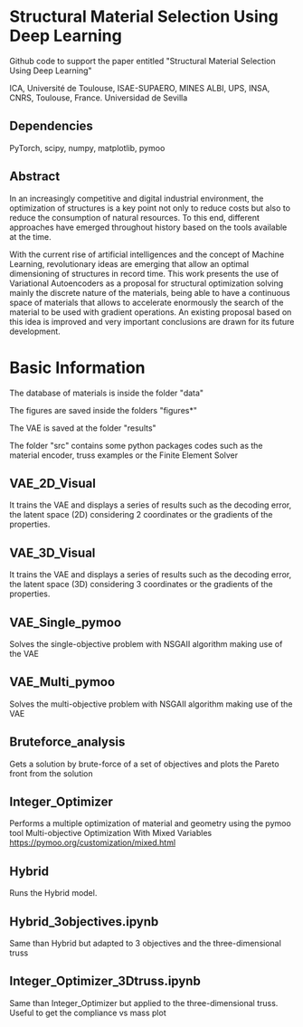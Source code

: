 # Structural Material Selection Using Deep Learning
Github code to support the paper entitled "Structural Material Selection Using Deep Learning"


ICA, Université de Toulouse, ISAE-SUPAERO, MINES ALBI, UPS, INSA, CNRS, Toulouse, France.
Universidad de Sevilla

## Dependencies

PyTorch, scipy, numpy, matplotlib, pymoo


## Abstract

In an increasingly competitive and digital industrial environment, the optimization of structures
is a key point not only to reduce costs but also to reduce the consumption of natural resources.
To this end, different approaches have emerged throughout history based on the tools available
at the time.

With the current rise of artificial intelligences and the concept of Machine Learning,
revolutionary ideas are emerging that allow an optimal dimensioning of structures in record time.
This work presents the use of Variational Autoencoders as a proposal for structural optimization
solving mainly the discrete nature of the materials, being able to have a continuous space of
materials that allows to accelerate enormously the search of the material to be used with gradient
operations. An existing proposal based on this idea is improved and very important conclusions are
drawn for its future development.




# Basic Information

The database of materials is inside the folder "data"

The figures are saved inside the folders "figures*"

The VAE is saved at the folder "results"

The folder "src" contains some python packages codes such as the material encoder, truss examples or the Finite Element Solver


## VAE_2D_Visual
It trains the VAE and displays a series of results such as the decoding error, the latent space (2D) considering 2 coordinates or the gradients of the properties.

## VAE_3D_Visual
It trains the VAE and displays a series of results such as the decoding error, the latent space (3D) considering 3 coordinates or the gradients of the properties.

## VAE_Single_pymoo
Solves the single-objective problem with NSGAII algorithm making use of the VAE

## VAE_Multi_pymoo
Solves the multi-objective problem with NSGAII algorithm making use of the VAE

## Bruteforce_analysis
Gets a solution by brute-force of a set of objectives and plots the Pareto front from the solution

## Integer_Optimizer
Performs a multiple optimization of material and geometry using the pymoo tool Multi-objective Optimization With Mixed Variables https://pymoo.org/customization/mixed.html

## Hybrid
Runs the Hybrid model.

## Hybrid_3objectives.ipynb
Same than Hybrid but adapted to 3 objectives and the three-dimensional truss

## Integer_Optimizer_3Dtruss.ipynb
Same than Integer_Optimizer but applied to the three-dimensional truss. Useful to get the compliance vs mass plot


